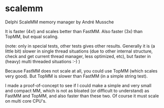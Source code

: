scalemm
=======

Delphi ScaleMM memory manager by André Mussche

It is faster (4x!) and scales better than FastMM. Also faster (3x) than TopMM, but equal scaling.

(note: only in special tests, other tests gives other results. Generally it is (a little bit) slower in single thread situations (due to other internal structure, check and get current thread manager, less optimized, etc), but faster in (heavy) multi threaded situations :-) )

Because FastMM does not scale at all, you could use TopMM (which scales very good). But TopMM is slower than FastMM (in a simple string test).

I made a proof-of-concept to see if I could make a simple and very small and compact MM, which is not as bloated (or difficult to understand) as FastMM and TopMM, and also faster than these two. Of course it must scale on multi core CPU's.
